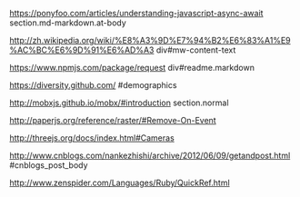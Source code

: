 https://ponyfoo.com/articles/understanding-javascript-async-await
section.md-markdown.at-body

http://zh.wikipedia.org/wiki/%E8%A3%9D%E7%94%B2%E6%83%A1%E9%AC%BC%E6%9D%91%E6%AD%A3
div#mw-content-text

https://www.npmjs.com/package/request
div#readme.markdown

https://diversity.github.com/
#demographics

http://mobxjs.github.io/mobx/#introduction
section.normal

http://paperjs.org/reference/raster/#Remove-On-Event

http://threejs.org/docs/index.html#Cameras

http://www.cnblogs.com/nankezhishi/archive/2012/06/09/getandpost.html
#cnblogs_post_body

http://www.zenspider.com/Languages/Ruby/QuickRef.html